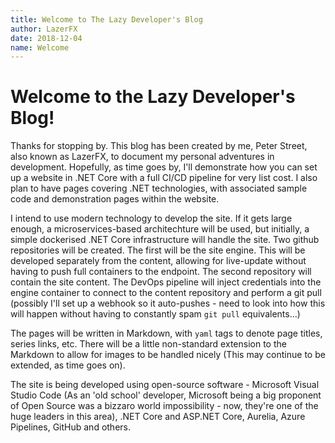 ```yaml
---
title: Welcome to The Lazy Developer's Blog
author: LazerFX
date: 2018-12-04
name: Welcome
---
```


# Welcome to the Lazy Developer's Blog!

Thanks for stopping by.  This blog has been created by me, Peter Street, also known as LazerFX, to document my personal adventures in development.  Hopefully, as time goes by, I'll demonstrate how you can set up a website in .NET Core with a full CI/CD pipeline for very list cost.  I also plan to have pages covering .NET technologies, with associated sample code and demonstration pages within the website.

I intend to use modern technology to develop the site.  If it gets large enough, a microservices-based architechture will be used, but initially, a simple dockerised .NET Core infrastructure will handle the site.  Two github repositories will be created.  The first will be the site engine.  This will be developed separately from the content, allowing for live-update without having to push full containers to the endpoint.  The second repository will contain the site content.  The DevOps pipeline will inject credentials into the engine container to connect to the content repository and perform a git pull (possibly I'll set up a webhook so it auto-pushes - need to look into how this will happen without having to constantly spam `git pull` equivalents...)

The pages will be written in Markdown, with `yaml` tags to denote page titles, series links, etc.  There will be a little non-standard extension to the Markdown to allow for images to be handled nicely (This may continue to be extended, as time goes on).

The site is being developed using open-source software - Microsoft Visual Studio Code (As an 'old school' developer, Microsoft being a big proponent of Open Source was a bizzaro world impossibility - now, they're one of the huge leaders in this area), .NET Core and ASP.NET Core, Aurelia, Azure Pipelines, GitHub and others.